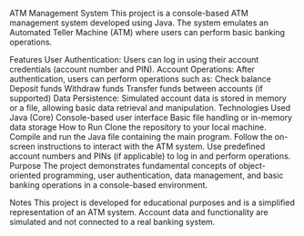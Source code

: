 ATM Management System
This project is a console-based ATM management system developed using Java. The system emulates an Automated Teller Machine (ATM) where users can perform basic banking operations.

Features
User Authentication: Users can log in using their account credentials (account number and PIN).
Account Operations: After authentication, users can perform operations such as:
Check balance
Deposit funds
Withdraw funds
Transfer funds between accounts (if supported)
Data Persistence: Simulated account data is stored in memory or a file, allowing basic data retrieval and manipulation.
Technologies Used
Java (Core)
Console-based user interface
Basic file handling or in-memory data storage
How to Run
Clone the repository to your local machine.
Compile and run the Java file containing the main program.
Follow the on-screen instructions to interact with the ATM system.
Use predefined account numbers and PINs (if applicable) to log in and perform operations.
Purpose
The project demonstrates fundamental concepts of object-oriented programming, user authentication, data management, and basic banking operations in a console-based environment.

Notes
This project is developed for educational purposes and is a simplified representation of an ATM system.
Account data and functionality are simulated and not connected to a real banking system.
